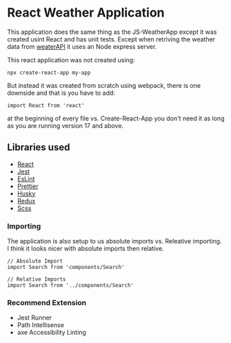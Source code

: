 # React Weather Application

This application does the same thing as the JS-WeatherApp except it was created usint React and has unit tests. Except when retriving the weather data from [weaterAPI](https://www.weatherapi.com/docs/) it uses an Node express server.

This react application was not created using:

```Shell
npx create-react-app my-app
```

But instead it was created from scratch using webpack, there is one downside and that is you have to add:

```JS
import React from 'react'
```

at the beginning of every file vs. Create-React-App you don't need it as long as you are running version 17 and above.

## Libraries used

- [React](https://react.dev/)
- [Jest](https://jestjs.io/docs/getting-started)
- [EsLint](https://eslint.org/docs/latest/use/getting-started)
- [Prettier](https://prettier.io/docs/en/)
- [Husky](https://typicode.github.io/husky/)
- [Redux](https://redux.js.org/)
- [Scss](https://sass-lang.com/documentation/syntax/)

### Importing

The application is also setup to us absolute imports vs. Releative importing. I think it looks nicer with absolute imports then relative.

```JS
// Absolute Import
import Search from 'components/Search'

// Relative Imports
import Search from '../components/Search'
```

### Recommend Extension

- Jest Runner
- Path Intellisense
- axe Accessibility Linting
